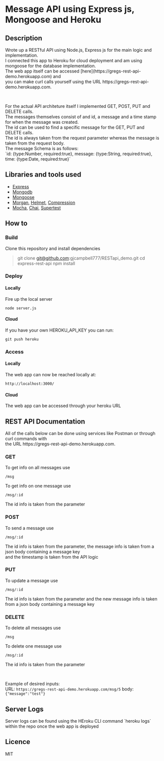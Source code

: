 # Message API using Express js, Mongoose and Heroku 

## Description

<p>Wrote up a RESTful API using Node.js, Express js for the main logic and implementation.<br>
I connected this app to Heroku for cloud deployment and am using mongoose for the database implementation. <br>
The web app itself can be accessed [here](https://gregs-rest-api-demo.herokuapp.com) and <br> 
you can make curl calls yourself using the URL https://gregs-rest-api-demo.herokuapp.com.</p>

<br>

<p>For the actual API architeture itself I implemented GET, POST, PUT and DELETE calls. <br>
The messages themselves consist of and id, a message and a time stamp for when the message was created.<br>
The id can be used to find a specific message for the GET, PUT and DELETE calls.<br>
The id is always taken from the request parameter whereas the message is taken from the request body.<br>
The message Schema is as follows:<br>
`id: {type:Number, required:true},
message: {type:String, required:true},
time: {type:Date, required:true}`
</p>

## Libraries and tools used
- [Express](https://expressjs.com/)
- [Mongodb](https://www.mongodb.com)
- [Mongoose](https://mongoosejs.com/)
- [Morgan](https://github.com/expressjs/morgan), [Helmet](https://github.com/helmetjs/helmet), [Compression](https://www.npmjs.com/package/compression)
- [Mocha](https://mochajs.org/#getting-started), [Chai](http://chaijs.com/api/), [Supertest](https://github.com/visionmedia/supertest)

## How to

### Build

<p>Clone this repository and install dependencies</p>

> git clone git@github.com:gjcampbell777/RESTapi_demo.git
> cd express-rest-api
> npm install

### Deploy

#### Locally

<p>Fire up the local server</p>

`node server.js`

#### Cloud

<p>If you have your own HEROKU_API_KEY you can run:</p>

`git push heroku`

### Access

#### Locally

<p>The web app can now be reached locally at:</p>

`http://localhost:3000/`

#### Cloud

<p>The web app can be accessed through your heroku URL</p>

## REST API Documentation

<p>All of the calls below can be done using services like Postman or through curl commands with <br>
the URL https://gregs-rest-api-demo.herokuapp.com.</p>

### GET

<p>To get info on all messages use</p>

`/msg`

<p>To get info on one message use</p>

`/msg/:id`

<p>The id info is taken from the parameter</p>

### POST

<p>To send a message use</p>

`/msg/:id`

<p>The id info is taken from the parameter, the message info is taken from a json body containing a message key<br>
and the timestamp is taken from the API logic</p>

### PUT

<p>To update a message use</p>

`/msg/:id`

<p>The id info is taken from the parameter and the new message info is taken from a json body containing a message key</p>

### DELETE

<p>To delete all messages use</p>

`/msg`

<p>To delete one message use</p>

`/msg/:id`

<p>The id info is taken from the parameter</p>

<br><p>Example of desired inputs: <br>
URL: `https://gregs-rest-api-demo.herokuapp.com/msg/5` body: `{"message":"test"}`</p>

## Server Logs

<p>Server logs can be found using the HEroku CLI command `heroku logs` within the repo once the web app is deployed</p>

## Licence
MIT